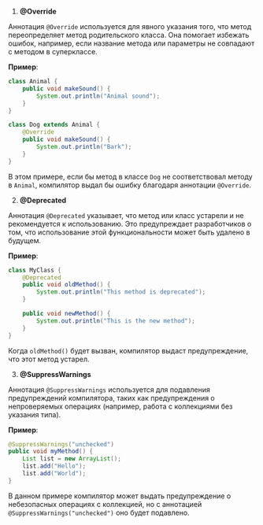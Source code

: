 
1. **@Override**

Аннотация `@Override` используется для явного указания того, что метод переопределяет метод родительского класса. Она помогает избежать ошибок, например, если название метода или параметры не совпадают с методом в суперклассе.

**Пример**:
```java
class Animal {
    public void makeSound() {
        System.out.println("Animal sound");
    }
}

class Dog extends Animal {
    @Override
    public void makeSound() {
        System.out.println("Bark");
    }
}
```
В этом примере, если бы метод в классе `Dog` не соответствовал методу в `Animal`, компилятор выдал бы ошибку благодаря аннотации `@Override`.

2. **@Deprecated**

Аннотация `@Deprecated` указывает, что метод или класс устарели и не рекомендуется к использованию. Это предупреждает разработчиков о том, что использование этой функциональности может быть удалено в будущем.

**Пример**:
```java
class MyClass {
    @Deprecated
    public void oldMethod() {
        System.out.println("This method is deprecated");
    }

    public void newMethod() {
        System.out.println("This is the new method");
    }
}
```
Когда `oldMethod()` будет вызван, компилятор выдаст предупреждение, что этот метод устарел.

3. **@SuppressWarnings**

Аннотация `@SuppressWarnings` используется для подавления предупреждений компилятора, таких как предупреждения о непроверяемых операциях (например, работа с коллекциями без указания типа).

**Пример**:
```java
@SuppressWarnings("unchecked")
public void myMethod() {
    List list = new ArrayList();
    list.add("Hello");
    list.add("World");
}
```
В данном примере компилятор может выдать предупреждение о небезопасных операциях с коллекцией, но с аннотацией `@SuppressWarnings("unchecked")` оно будет подавлено.

